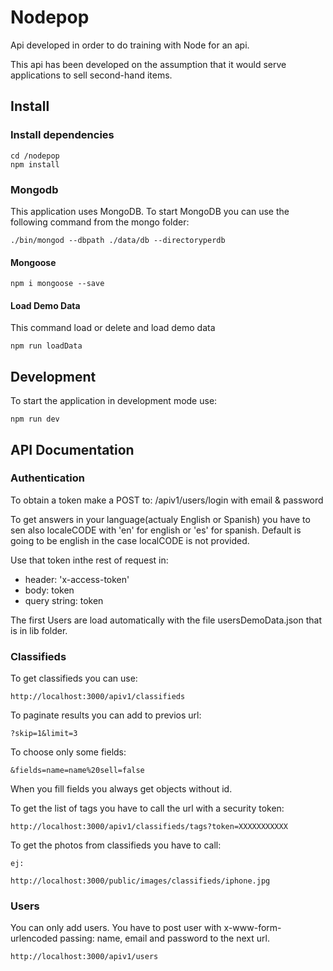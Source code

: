 # Nodepop

Api developed in order to do training with Node for an api.

This api has been developed on the assumption that it would serve applications to sell second-hand items.

## Install

### Install dependencies
```Shell
cd /nodepop
npm install
```


### Mongodb

This application uses MongoDB. To start MongoDB you can use the following command from the mongo folder:

```shell
./bin/mongod --dbpath ./data/db --directoryperdb
```

#### Mongoose

```Shell
npm i mongoose --save
```

#### Load Demo Data

This command load or delete and load demo data

```Shell
npm run loadData
```

## Development

To start the application in development mode use:

```shell
npm run dev
```

## API Documentation

### Authentication

To obtain a token make a POST to: /apiv1/users/login with email & password

To get answers in your language(actualy English or Spanish) you have to sen also localeCODE with 'en' for english or 'es' for spanish. Default is going to be english in the case localCODE is not provided.

Use that token inthe rest of request in:
  - header: 'x-access-token'
  - body: token
  - query string: token

The first Users are load automatically with the file usersDemoData.json that is in lib folder.

### Classifieds

To get classifieds you can use:

```shell
http://localhost:3000/apiv1/classifieds
```

To paginate results you can add to previos url:

```shell
?skip=1&limit=3
```

To choose only some fields:
```shell
&fields=name=name%20sell=false
```
When you fill fields you always get objects without id. 

To get the list of tags you have to call the url with a security token:
```shell
http://localhost:3000/apiv1/classifieds/tags?token=XXXXXXXXXXX
```

To get the photos from classifieds you have to call:
```shell
ej:

http://localhost:3000/public/images/classifieds/iphone.jpg
```
### Users

You can only add users. You have to post user with x-www-form-urlencoded passing:
name, email and password to the next url.

```shell
http://localhost:3000/apiv1/users
```
